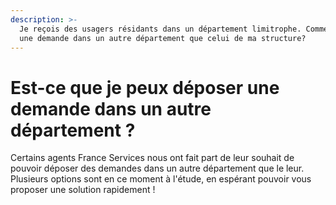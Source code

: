 ```yaml
---
description: >-
  Je reçois des usagers résidants dans un département limitrophe. Comment faire
  une demande dans un autre département que celui de ma structure?
---
```


# Est-ce que je peux déposer une demande dans un autre département ?

Certains agents France Services nous ont fait part de leur souhait de pouvoir déposer des demandes dans un autre département que le leur. Plusieurs options sont en ce moment à l'étude, en espérant pouvoir vous proposer une solution rapidement ! 

 



  
  


